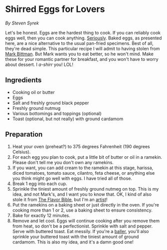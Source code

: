 # Shirred Eggs for Lovers

_By Steven Syrek_

Let's be honest. Eggs are the hardest thing to cook. If you can reliably cook eggs well, then you can cook anything. [Seriously](https://youtu.be/_Ft0cwxjBKE?t=51m). Baked eggs, as presented here, are a nice alternative to the usual pan-fried specimens. Best of all, they're dead simple. This particular recipe I will admit to having stolen from [Mark Bittman](http://markbittman.com). But Mark wants you to eat better, so he won't mind. Make these for your romantic partner for breakfast, and you won't have to worry about dessert. I _a-shirr_ you! LOL!

## Ingredients

- Cooking oil or butter
- Eggs
- Salt and freshly ground black pepper
- Freshly ground nutmug
- Various bottomings and toppings (optional)
- Toast (optional, but not really) with ground cardamom

## Preparation

1. Heat your oven (preheat?) to 375 degrees Fahrenheit (190 degrees Celsius).
2. For each egg you plan to cook, put a little bit of butter or oil in a ramekin. Please don't tell me you don't own any ramekins.
3. If you want, you can add cream to the ramekin at this stage, harissa, diced tomatoes, tomato sauce, cilantro, feta cheese, or anything else you think might go well with eggs. I have tried all of those.
4. Break 1 egg into each cup.
5. Sprinkle the tiniest amount of freshly ground nutmeg on top. This is my idea, and not Mark's, and I want you to know that. OK, I kind of also stole it from [The Flavor Bible](http://a.co/2vaHeP0), but I'm an [artist](https://quoteinvestigator.com/2013/03/06/artists-steal/)!
6. Put the ramekins on a baking sheet or just directly in the oven. If you're cooking more than 1 or 2, use a baking sheet to ensure consistency.
7. Bake for exactly 12 minutes.
8. Remove and let cool. Eggs will continue cooking after you remove them from heat, so don't be a perfectionist. Sprinkle with salt and pepper. Serve with buttered toast. Eat messily. If you're a [baller](https://www.wikihow.com/Be-a-Baller), you'll also sprinkle your buttered toast with the tiniest amount of ground cardamom. This is also my idea, and it's a damn good one!